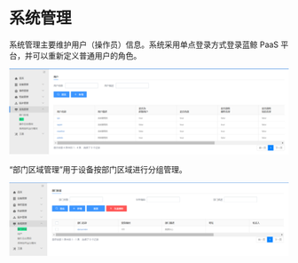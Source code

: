 # 系统管理

系统管理主要维护用户（操作员）信息。系统采用单点登录方式登录蓝鲸 PaaS 平台，并可以重新定义普通用户的角色。

![图15](../assets/image017.png)

“部门区域管理”用于设备按部门区域进行分组管理。

![图16](../assets/image018.png)
